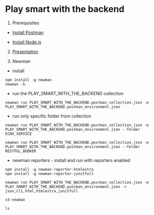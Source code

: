 # Play smart with the backend

1. Prerequisites

- [Install Postman ](https://www.getpostman.com/downloads/)

- [Install Node.js](https://nodejs.org/en/download/)

2. [Presentation](https://github.com/danrusu/play-smart-with-the-backend/blob/master/Play_smart_with_the_backend.pdf)

3. Newman 

- install 
```
npm install -g newman
newman -h
```

- run the PLAY_SMART_WITH_THE_BACKEND collection 
```
newman run PLAY_SMART_WITH_THE_BACKEND.postman_collection.json -e PLAY_SMART_WITH_THE_BACKEND.postman_environment.json
```

- run only specific folder from collection
```
newman run PLAY_SMART_WITH_THE_BACKEND.postman_collection.json -e PLAY_SMART_WITH_THE_BACKEND.postman_environment.json --folder ECHO_SERVICE

newman run PLAY_SMART_WITH_THE_BACKEND.postman_collection.json -e PLAY_SMART_WITH_THE_BACKEND.postman_environment.json --folder RESTFUL_BOOKER
```

- newman reporters - install and run with reporters enabled
```
npm install -g newman-reporter-htmlextra
npm install -g newman-reporter-junitfull

newman run PLAY_SMART_WITH_THE_BACKEND.postman_collection.json -e PLAY_SMART_WITH_THE_BACKEND.postman_environment.json -r json,cli,html,htmlextra,junitfull

cd newman

ls
```
